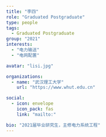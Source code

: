 ```yaml
---
title: "李四"
role: "Graduated Postgraduate"
type: people
tags:
  - Graduated Postgraduate
group: "2021"
interests:
  - "电力输送"
  - "电网配置"

avatar: "lisi.jpg"

organizations:
  - name: "武汉理工大学"
    url: "https://www.whut.edu.cn"

social:
  - icon: envelope
    icon_pack: fas
    link: "mailto:"

bio: "2021届毕业研究生，主修电力系统工程"
---
```

